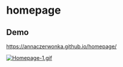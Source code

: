 # homepage

## Demo
https://annaczerwonka.github.io/homepage/

[![Homepage-1.gif](https://i.postimg.cc/x8fbWVc7/Homepage-1.gif)](https://postimg.cc/Q9ztTPgk)

